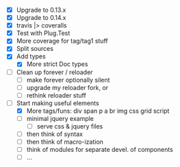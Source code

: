 - [x] Upgrade to 0.13.x
- [x] Upgrade to 0.14.x
- [x] travis |> coveralls
- [x] Test with Plug.Test
- [x] More coverage for tag/tag1 stuff
- [x] Split sources
- [x] Add types
  - [x] More strict Doc types
- [ ] Clean up forever / reloader
  - [ ] make forever optionally silent
  - [ ] upgrade my reloader fork, or
  - [ ] rethink reloader stuff
- [ ] Start making useful elements
  - [x] More tags/funs: div span p a br img css grid script
  - [ ] minimal jquery example
    - [ ] serve css & jquery files
  - [ ] then think of syntax
  - [ ] then think of macro-ization
  - [ ] think of modules for separate devel. of components
  - [ ] ...
